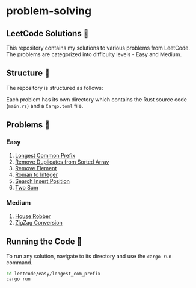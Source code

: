 # problem-solving

## LeetCode Solutions :rocket:

This repository contains my solutions to various problems from LeetCode. The problems are categorized into difficulty levels - Easy and Medium.

## Structure :file_folder:

The repository is structured as follows:


Each problem has its own directory which contains the Rust source code (`main.rs`) and a `Cargo.toml` file.

## Problems :pencil:

### Easy

1. [Longest Common Prefix](leetcode/easy/longest_com_prefix/src/main.rs)
2. [Remove Duplicates from Sorted Array](leetcode/easy/Remove_Duplicates_from_Sorted_Array/src/main.rs)
3. [Remove Element](leetcode/easy/Remove_Element/src/main.rs)
4. [Roman to Integer](leetcode/easy/roman_to_integer/src/main.rs)
5. [Search Insert Position](leetcode/easy/Search_Insert_Position/src/main.rs)
6. [Two Sum](leetcode/easy/two_sum/src/main.rs)

### Medium

1. [House Robber](leetcode/medium/house_robber/src/main.rs)
2. [ZigZag Conversion](leetcode/medium/zigZag_conversion/src/main.rs)

## Running the Code :runner:

To run any solution, navigate to its directory and use the `cargo run` command.

```sh
cd leetcode/easy/longest_com_prefix
cargo run